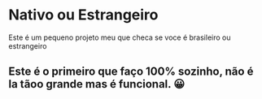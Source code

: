 # Nativo ou Estrangeiro
 Este é um pequeno projeto meu que checa se voce é brasileiro ou estrangeiro 

## Este é o primeiro que faço 100% sozinho, não é la tãoo grande mas é funcional. 😀

 
